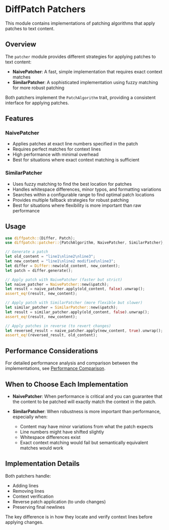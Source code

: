 # DiffPatch Patchers

This module contains implementations of patching algorithms that apply patches to text content.

## Overview

The `patcher` module provides different strategies for applying patches to text content:

- **NaivePatcher**: A fast, simple implementation that requires exact context matches
- **SimilarPatcher**: A sophisticated implementation using fuzzy matching for more robust patching

Both patchers implement the `PatchAlgorithm` trait, providing a consistent interface for applying patches.

## Features

### NaivePatcher

- Applies patches at exact line numbers specified in the patch
- Requires perfect matches for context lines
- High performance with minimal overhead
- Best for situations where exact context matching is sufficient

### SimilarPatcher

- Uses fuzzy matching to find the best location for patches
- Handles whitespace differences, minor typos, and formatting variations
- Searches within a configurable range to find optimal patch locations
- Provides multiple fallback strategies for robust patching
- Best for situations where flexibility is more important than raw performance

## Usage

```rust
use diffpatch::{Differ, Patch};
use diffpatch::patcher::{PatchAlgorithm, NaivePatcher, SimilarPatcher};

// Generate a patch
let old_content = "line1\nline2\nline3";
let new_content = "line1\nline2 modified\nline3";
let differ = Differ::new(old_content, new_content);
let patch = differ.generate();

// Apply patch with NaivePatcher (faster but strict)
let naive_patcher = NaivePatcher::new(&patch);
let result = naive_patcher.apply(old_content, false).unwrap();
assert_eq!(result, new_content);

// Apply patch with SimilarPatcher (more flexible but slower)
let similar_patcher = SimilarPatcher::new(&patch);
let result = similar_patcher.apply(old_content, false).unwrap();
assert_eq!(result, new_content);

// Apply patches in reverse (to revert changes)
let reversed_result = naive_patcher.apply(new_content, true).unwrap();
assert_eq!(reversed_result, old_content);
```

## Performance Considerations

For detailed performance analysis and comparison between the implementations, see [Performance Comparison](./perf.md).

## When to Choose Each Implementation

- **NaivePatcher**: When performance is critical and you can guarantee that the content to be patched will exactly match the context in the patch.

- **SimilarPatcher**: When robustness is more important than performance, especially when:
  - Content may have minor variations from what the patch expects
  - Line numbers might have shifted slightly
  - Whitespace differences exist
  - Exact context matching would fail but semantically equivalent matches would work

## Implementation Details

Both patchers handle:

- Adding lines
- Removing lines
- Context verification
- Reverse patch application (to undo changes)
- Preserving final newlines

The key difference is in how they locate and verify context lines before applying changes.
